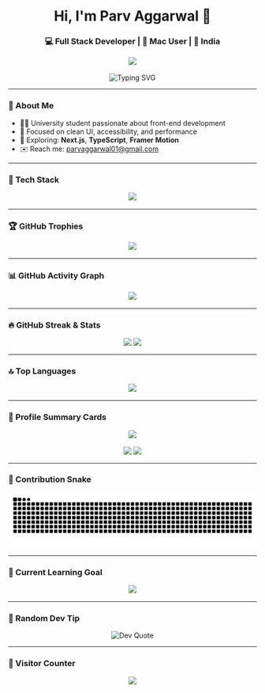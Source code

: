 <h1 align="center">Hi, I'm Parv Aggarwal 👋</h1>
<h3 align="center">💻 Full Stack Developer | 🌟 Mac User | 📍 India</h3>

<p align="center">
  <img src="https://img.shields.io/badge/Parv%20Aggarwal-%20Full%20Stack%20Dev-green?style=for-the-badge&logo=vercel&logoColor=white&labelColor=black&color=green" />
</p>

<p align="center">
  <img src="https://readme-typing-svg.herokuapp.com?font=Fira+Code&duration=2500&pause=1000&color=00F7BF&center=true&vCenter=true&width=450&lines=Code+%3D+Creativity+%2B+Logic;I+build+web+interfaces+you'll+love;Always+learning+something+new!" alt="Typing SVG" />
</p>

---

### 🧠 About Me

- 🧑‍🎓 University student passionate about front-end development  
- 🎯 Focused on clean UI, accessibility, and performance  
- 🧪 Exploring: **Next.js**, **TypeScript**, **Framer Motion**  
- ✉️ Reach me: [parvaggarwal01@gmail.com](mailto:parvaggarwal01@gmail.com)

---

### 🧰 Tech Stack

<p align="center">
  <img src="https://skillicons.dev/icons?i=html,css,js,react,tailwind,nextjs,cpp,python,git,github,vscode,figma" />
</p>

---

### 🏆 GitHub Trophies

<p align="center">
  <img src="https://github-profile-trophy.vercel.app/?username=Parvaggarwal01&theme=radical&no-frame=true&margin-w=10" />
</p>

---

### 📊 GitHub Activity Graph

<p align="center">
  <img src="https://github-readme-activity-graph.cyclic.app/graph?username=Parvaggarwal01&theme=react-dark&hide_border=true" />
</p>

---

### 🔥 GitHub Streak & Stats

<p align="center">
  <img src="https://github-readme-streak-stats.herokuapp.com/?user=Parvaggarwal01&theme=github-dark-blue&hide_border=true" width="48%" />
  <img src="https://github-readme-stats.vercel.app/api?username=Parvaggarwal01&show_icons=true&theme=radical&hide_border=true" width="48%" />
</p>

---

### 🔝 Top Languages

<p align="center">
  <img src="https://github-readme-stats.vercel.app/api/top-langs/?username=Parvaggarwal01&layout=compact&theme=github_dark&hide_border=true" />
</p>

---

### 🧾 Profile Summary Cards

<p align="center">
  <img src="https://github-profile-summary-cards.vercel.app/api/cards/profile-details?username=Parvaggarwal01&theme=radical" />
</p>

<p align="center">
  <img src="https://github-profile-summary-cards.vercel.app/api/cards/repos-per-language?username=Parvaggarwal01&theme=radical" />
  <img src="https://github-profile-summary-cards.vercel.app/api/cards/most-commit-language?username=Parvaggarwal01&theme=radical" />
</p>

---

### 🐍 Contribution Snake

<p align="center">
  <img src="https://raw.githubusercontent.com/Parvaggarwal01/Parvaggarwal01/output/github-contribution-grid-snake.svg" alt="Snake animation" />
</p>

---

### 🎯 Current Learning Goal

<p align="center">
  <img src="https://img.shields.io/badge/Learning-Next.js-blue?style=for-the-badge&logo=next.js" />
</p>

---

### 💬 Random Dev Tip

<p align="center">
  <img src="https://quotes-github-readme.vercel.app/api?type=horizontal&theme=dark" alt="Dev Quote" />
</p>

---

### 👥 Visitor Counter

<p align="center">
  <img src="https://profile-counter.glitch.me/Parvaggarwal01/count.svg" />
</p>

